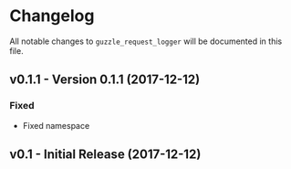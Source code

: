 # Changelog

All notable changes to `guzzle_request_logger` will be documented in this file.

## v0.1.1 - Version 0.1.1 (2017-12-12)

### Fixed
- Fixed namespace

## v0.1 - Initial Release (2017-12-12)
